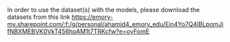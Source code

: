 In order to use the dataset(s) with the models, please download the datasets from this link
https://emory-my.sharepoint.com/:f:/g/personal/ahamid4_emory_edu/Ein4Yo7Q4lBLpomJjfNBXMEBVK0VkT456hoAM1t7TRKcfw?e=oyFomE
